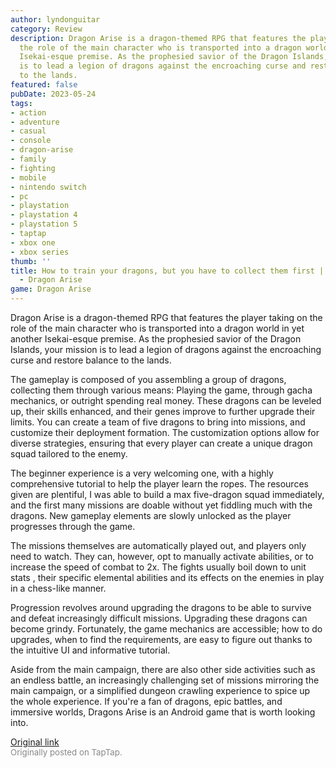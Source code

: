 ```yaml
---
author: lyndonguitar
category: Review
description: Dragon Arise is a dragon-themed RPG that features the player taking on
  the role of the main character who is transported into a dragon world in yet another
  Isekai-esque premise. As the prophesied savior of the Dragon Islands, your mission
  is to lead a legion of dragons against the encroaching curse and restore balance
  to the lands.
featured: false
pubDate: 2023-05-24
tags:
- action
- adventure
- casual
- console
- dragon-arise
- family
- fighting
- mobile
- nintendo switch
- pc
- playstation
- playstation 4
- playstation 5
- taptap
- xbox one
- xbox series
thumb: ''
title: How to train your dragons, but you have to collect them first | First Impressions
  - Dragon Arise
game: Dragon Arise
---
```

Dragon Arise is a dragon-themed RPG that features the player taking on the role of the main character who is transported into a dragon world in yet another Isekai-esque premise. As the prophesied savior of the Dragon Islands, your mission is to lead a legion of dragons against the encroaching curse and restore balance to the lands.

The gameplay is composed of you assembling a group of dragons, collecting them through various means: Playing the game, through gacha mechanics, or outright spending real money. These dragons can be leveled up, their skills enhanced, and their genes improve to further upgrade their limits. You can create a team of five dragons to bring into missions, and customize their deployment formation. The customization options allow for diverse strategies, ensuring that every player can create a unique dragon squad tailored to the enemy.

The beginner experience is a very welcoming one, with a highly comprehensive tutorial to help the player learn the ropes. The resources given are plentiful, I was able to build a max five-dragon squad immediately, and the first many missions are doable without yet fiddling much with the dragons. New gameplay elements are slowly unlocked as the player progresses through the game.

The missions themselves are automatically played out, and players only need to watch. They can, however, opt to manually activate abilities, or to increase the speed of combat to 2x. The fights usually boil down to unit stats , their specific elemental abilities and its effects on the enemies in play in a chess-like manner.

Progression revolves around upgrading the dragons to be able to survive and defeat increasingly difficult missions. Upgrading these dragons can become grindy. Fortunately, the game mechanics are accessible; how to do upgrades, when to find the requirements, are easy to figure out thanks to the intuitive UI and informative tutorial.

Aside from the main campaign, there are also other side activities such as an endless battle, an increasingly challenging set of missions mirroring the main campaign, or a simplified dungeon crawling experience to spice up the whole experience. If you're a fan of dragons, epic battles, and immersive worlds, Dragons Arise is an Android game that is worth looking into.

[Original link](https://www.taptap.io/post/5612320)<br><span style="font-size: 0.95em; color: #888;">Originally posted on TapTap.</span>